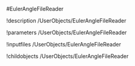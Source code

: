 <!-- MOOSE Object Documentation Stub: Remove this when content is added. -->
#EulerAngleFileReader

!description /UserObjects/EulerAngleFileReader

!parameters /UserObjects/EulerAngleFileReader

!inputfiles /UserObjects/EulerAngleFileReader

!childobjects /UserObjects/EulerAngleFileReader
